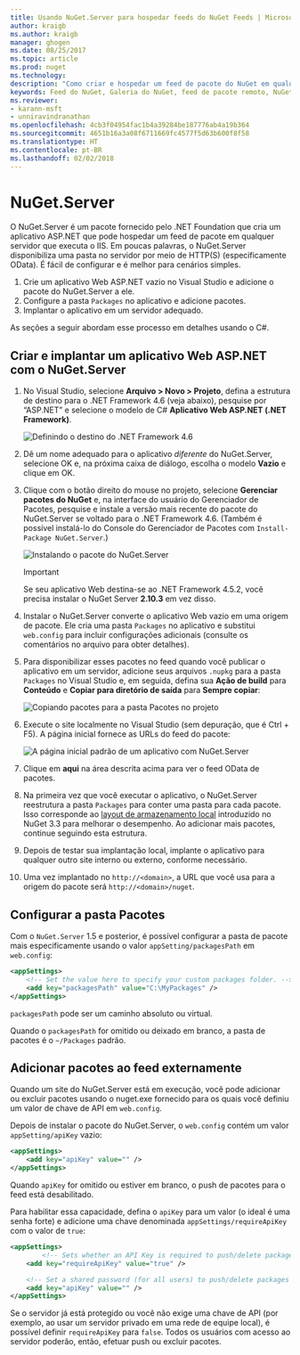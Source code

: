 ```yaml
---
title: Usando NuGet.Server para hospedar feeds do NuGet Feeds | Microsoft Docs
author: kraigb
ms.author: kraigb
manager: ghogen
ms.date: 08/25/2017
ms.topic: article
ms.prod: nuget
ms.technology: 
description: "Como criar e hospedar um feed de pacote do NuGet em qualquer servidor que executa o IIS usando NuGet.Server, tornando os pacotes disponíveis por meio de HTTP e OData."
keywords: Feed do NuGet, Galeria do NuGet, feed de pacote remoto, NuGet.Server
ms.reviewer:
- karann-msft
- unniravindranathan
ms.openlocfilehash: 4cb3f04954fac1b4a39284be187776ab4a19b364
ms.sourcegitcommit: 4651b16a3a08f6711669fc4577f5d63b600f8f58
ms.translationtype: HT
ms.contentlocale: pt-BR
ms.lasthandoff: 02/02/2018
---
```

# <a name="nugetserver"></a>NuGet.Server

O NuGet.Server é um pacote fornecido pelo .NET Foundation que cria um aplicativo ASP.NET que pode hospedar um feed de pacote em qualquer servidor que executa o IIS. Em poucas palavras, o NuGet.Server disponibiliza uma pasta no servidor por meio de HTTP(S) (especificamente OData). É fácil de configurar e é melhor para cenários simples.

1. Crie um aplicativo Web ASP.NET vazio no Visual Studio e adicione o pacote do NuGet.Server a ele.
1. Configure a pasta `Packages` no aplicativo e adicione pacotes.
1. Implantar o aplicativo em um servidor adequado.

As seções a seguir abordam esse processo em detalhes usando o C#.

## <a name="create-and-deploy-an-aspnet-web-application-with-nugetserver"></a>Criar e implantar um aplicativo Web ASP.NET com o NuGet.Server

1. No Visual Studio, selecione **Arquivo > Novo > Projeto**, defina a estrutura de destino para o .NET Framework 4.6 (veja abaixo), pesquise por “ASP.NET” e selecione o modelo de C# **Aplicativo Web ASP.NET (.NET Framework)**.

    ![Definindo o destino do .NET Framework 4.6](media/Hosting_01-NuGet.Server-Set4.6.png)

1. Dê um nome adequado para o aplicativo *diferente* do NuGet.Server, selecione OK e, na próxima caixa de diálogo, escolha o modelo **Vazio** e clique em OK.

1. Clique com o botão direito do mouse no projeto, selecione **Gerenciar pacotes do NuGet** e, na interface do usuário do Gerenciador de Pacotes, pesquise e instale a versão mais recente do pacote do NuGet.Server se voltado para o .NET Framework 4.6. (Também é possível instalá-lo do Console do Gerenciador de Pacotes com `Install-Package NuGet.Server`.)

    ![Instalando o pacote do NuGet.Server](media/Hosting_02-NuGet.Server-Package.png)

    > [!Important]
    > Se seu aplicativo Web destina-se ao .NET Framework 4.5.2, você precisa instalar o NuGet Server **2.10.3** em vez disso.

1. Instalar o NuGet.Server converte o aplicativo Web vazio em uma origem de pacote. Ele cria uma pasta `Packages` no aplicativo e substitui `web.config` para incluir configurações adicionais (consulte os comentários no arquivo para obter detalhes).

1. Para disponibilizar esses pacotes no feed quando você publicar o aplicativo em um servidor, adicione seus arquivos `.nupkg` para a pasta `Packages` no Visual Studio e, em seguida, defina sua **Ação de build** para **Conteúdo** e **Copiar para diretório de saída** para **Sempre copiar**:

    ![Copiando pacotes para a pasta Pacotes no projeto](media/Hosting_03-NuGet.Server-Package-Folder.png)

1. Execute o site localmente no Visual Studio (sem depuração, que é Ctrl + F5). A página inicial fornece as URLs do feed do pacote:

    ![A página inicial padrão de um aplicativo com NuGet.Server](media/Hosting_04-NuGet.Server-FeedHomePage.png)

1. Clique em **aqui** na área descrita acima para ver o feed OData de pacotes.

1. Na primeira vez que você executar o aplicativo, o NuGet.Server reestrutura a pasta `Packages` para conter uma pasta para cada pacote. Isso corresponde ao [layout de armazenamento local](http://blog.nuget.org/20151118/nuget-3.3.html#folder-based-repository-commands) introduzido no NuGet 3.3 para melhorar o desempenho. Ao adicionar mais pacotes, continue seguindo esta estrutura.

1. Depois de testar sua implantação local, implante o aplicativo para qualquer outro site interno ou externo, conforme necessário.
1. Uma vez implantado no `http://<domain>`, a URL que você usa para a origem do pacote será `http://<domain>/nuget`.

## <a name="configuring-the-packages-folder"></a>Configurar a pasta Pacotes

Com o `NuGet.Server` 1.5 e posterior, é possível configurar a pasta de pacote mais especificamente usando o valor `appSetting/packagesPath` em `web.config`:

```xml
<appSettings>
    <!-- Set the value here to specify your custom packages folder. -->
    <add key="packagesPath" value="C:\MyPackages" />
</appSettings>
```

`packagesPath` pode ser um caminho absoluto ou virtual.

Quando o `packagesPath` for omitido ou deixado em branco, a pasta de pacotes é o `~/Packages` padrão.

## <a name="adding-packages-to-the-feed-externally"></a>Adicionar pacotes ao feed externamente

Quando um site do NuGet.Server está em execução, você pode adicionar ou excluir pacotes usando o nuget.exe fornecido para os quais você definiu um valor de chave de API em `web.config`.

Depois de instalar o pacote do NuGet.Server, o `web.config` contém um valor `appSetting/apiKey` vazio:

```xml
<appSettings>
    <add key="apiKey" value="" />
</appSettings>
```

Quando `apiKey` for omitido ou estiver em branco, o push de pacotes para o feed está desabilitado.

Para habilitar essa capacidade, defina o `apiKey` para um valor (o ideal é uma senha forte) e adicione uma chave denominada `appSettings/requireApiKey` com o valor de `true`:

```xml
<appSettings>
        <!-- Sets whether an API Key is required to push/delete packages -->
    <add key="requireApiKey" value="true" />

    <!-- Set a shared password (for all users) to push/delete packages -->
    <add key="apiKey" value="" />
</appSettings>
```

Se o servidor já está protegido ou você não exige uma chave de API (por exemplo, ao usar um servidor privado em uma rede de equipe local), é possível definir `requireApiKey` para `false`. Todos os usuários com acesso ao servidor poderão, então, efetuar push ou excluir pacotes.